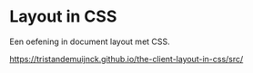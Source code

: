 
# Layout in CSS

Een oefening in document layout met CSS.

https://tristandemuijnck.github.io/the-client-layout-in-css/src/
